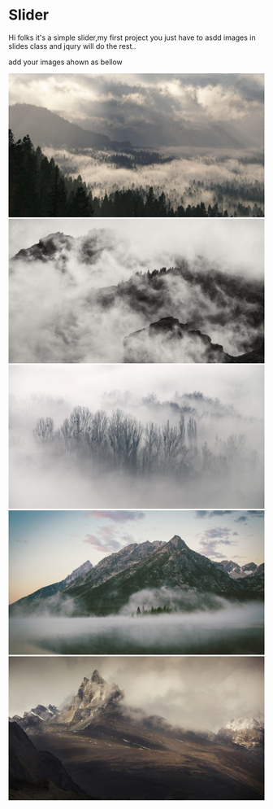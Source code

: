 # Slider
Hi folks 
it's a simple slider,my first project
you just have to asdd images in slides class and jqury will do the rest..


add your images ahown as bellow

<div class="slides">
      <img src="img/1.jpg">
      <img src="img/2.jpg">
      <img src="img/3.jpg">
      <img src="img/4.jpg">
      <img src="img/5.jpg">
  </div>
